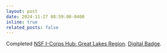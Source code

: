 ```yaml
---
layout: post
date: 2024-11-27 08:59:00-0400
inline: true
related_posts: false
---
```


Completed [NSF I-Corps Hub: Great Lakes Region](https://www.greatlakesicorps.org/).  [Digital Badge](https://api.badgr.io/public/assertions/SWVbQzbYQ7-Z0GnL08hfQg).

